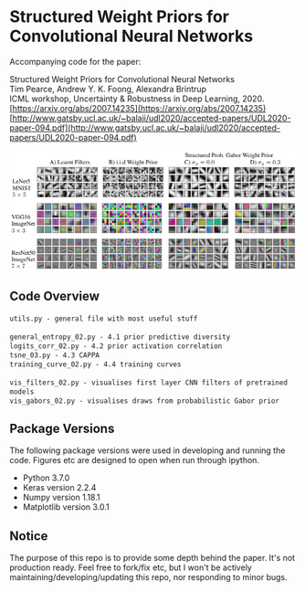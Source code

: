 # Structured Weight Priors for Convolutional Neural Networks

Accompanying code for the paper:

Structured Weight Priors for Convolutional Neural Networks  <br />
Tim Pearce, Andrew Y. K. Foong, Alexandra Brintrup <br />
ICML workshop, Uncertainty & Robustness in Deep Learning, 2020. <br />
[https://arxiv.org/abs/2007.14235](https://arxiv.org/abs/2007.14235)  <br />
[http://www.gatsby.ucl.ac.uk/~balaji/udl2020/accepted-papers/UDL2020-paper-094.pdf](http://www.gatsby.ucl.ac.uk/~balaji/udl2020/accepted-papers/UDL2020-paper-094.pdf) 



<img width="600" src="struc_conv_gab_filters.png">

## Code Overview

```
utils.py - general file with most useful stuff

general_entropy_02.py - 4.1 prior predictive diversity
logits_corr_02.py - 4.2 prior activation correlation
tsne_03.py - 4.3 CAPPA
training_curve_02.py - 4.4 training curves

vis_filters_02.py - visualises first layer CNN filters of pretrained models
vis_gabors_02.py - visualises draws from probabilistic Gabor prior
```

## Package Versions

The following package versions were used in developing and running the code. Figures etc are designed to open when run through ipython.
* Python 3.7.0
* Keras version 2.2.4
* Numpy version 1.18.1
* Matplotlib version 3.0.1

## Notice

The purpose of this repo is to provide some depth behind the paper. It's not production ready. Feel free to fork/fix etc, but I won't be actively maintaining/developing/updating this repo, nor responding to minor bugs.


